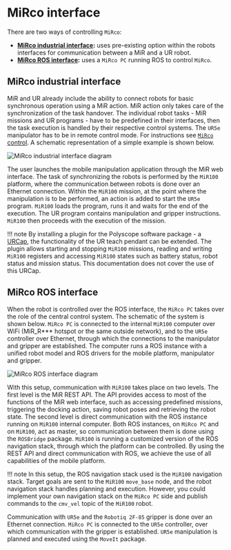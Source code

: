# MiRco interface
There are two ways of controlling `MiRco`:

- **[MiRco industrial interface](#mirco-industrial-interface):** uses pre-existing option within the robots interfaces for communication between a MiR and a UR robot.
- **[MiRco ROS interface](#mirco-ros-interface):** uses a `MiRco PC` running ROS to control `MiRco`.

## MiRco industrial interface 
MiR and UR already include the ability to connect robots for basic synchronous operation using a MiR action. MiR action only takes care of the synchronization of the task handover. The individual robot tasks - MiR missions and UR programs - have to be predefined in their interfaces, then the task execution is handled by their respective control systems. The `UR5e` manipulator has to be in remote control mode. For instructions see [`MiRco` control](./mirco_control.md/#mirco-industrial-interface). A schematic representation of a simple example is shown below.

<div class="svg">
<img src="../img/ind_workflow_ver_eng.svg" alt="MiRco industrial interface diagram"/>
</div>


The user launches the mobile manipulation application through the MiR web interface. The task of synchronizing the robots is performed by the `MiR100` platform, where the communication between robots is done over an Ethernet connection. Within the `MiR100` mission, at the point where the manipulation is to be performed, an action is added to start the `UR5e` program. `MiR100` loads the program, runs it and waits for the end of the execution. The UR program contains manipulation and gripper instructions. `MiR100` then proceeds with the execution of the mission.

!!! note
    By installing a plugin for the Polyscope software package - a [URCap](https://www.universal-robots.com/plus/products/universal-robots/mir-ur-synchronisation-urcap/), the functionality of the UR teach pendant can be extended. The plugin allows starting and stopping `MiR100` missions, reading and writing `MiR100` registers and accessing `MiR100` states such as battery status, robot status and mission status. This documentation does not cover the use of this URCap.

## MiRco ROS interface 
When the robot is controlled over the ROS interface, the `MiRco PC` takes over the role of the central control system. The schematic of the system is shown below. `MiRco PC` is connected to the internal `MiR100` computer over WiFi (MiR_R*** hotspot or the same outside network), and to the `UR5e` controller over Ethernet, through which the connections to the manipulator and gripper are established. The computer runs a ROS instance with a unified robot model and ROS drivers for the mobile platform, manipulator and gripper. 

<div class="svg">
<img src="../img/ros_workflow_ver_eng.svg" alt="MiRco ROS interface diagram"/>
</div>


With this setup, communication with `MiR100` takes place on two levels. The first level is the MiR REST API. The API provides access to most of the functions of the MiR web interface, such as accessing predefined missions, triggering the docking action, saving robot poses and retrieving the robot state. The second level is direct communication with the ROS instance running on `MiR100` internal computer. Both ROS instances, on `MiRco PC` and on `MiR100`, act as master, so communication between them is done using the `ROSBridge` package. `MiR100` is running a customized version of the ROS navigation stack, through which the platform can be controlled. By using the REST API and direct communication with ROS, we achieve the use of all capabilities of the mobile platform. 

!!! note
    In this setup, the ROS navigation stack used is the `MiR100` navigation stack. Target goals are sent to the `MiR100` `move_base` node, and the robot navigation stack handles planning and execution. However, you could implement your own navigation stack on the `MiRco PC` side and publish commands to the `cmv_vel` topic of the `MiR100` robot.

Communication with `UR5e` and the `Robotiq 2F-85` gripper is done over an Ethernet connection. `MiRco PC` is connected to the `UR5e` controller, over which communication with the gripper is established. `UR5e` manipulation is planned and executed using the `MoveIt` package.
